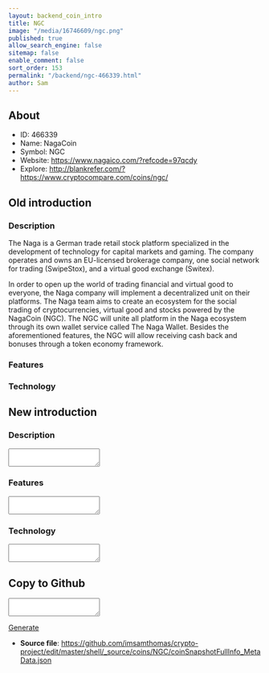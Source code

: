```yaml
---
layout: backend_coin_intro
title: NGC
image: "/media/16746609/ngc.png"
published: true
allow_search_engine: false
sitemap: false
enable_comment: false
sort_order: 153
permalink: "/backend/ngc-466339.html"
author: Sam
---
```


## About

- ID: 466339
- Name: NagaCoin
- Symbol: NGC
- Website: https://www.nagaico.com/?refcode=97qcdy
- Explore: http://blankrefer.com/?https://www.cryptocompare.com/coins/ngc/


## Old introduction

### Description

<p>The Naga is a German trade retail stock platform specialized in the development of technology for capital markets and gaming. The company operates and owns an EU-licensed brokerage company, one social network for trading (SwipeStox), and a virtual good exchange (Switex).</p><p>In order to open up the world of trading financial and virtual good to everyone, the Naga company will implement a decentralized unit on their platforms. The Naga team aims to create an ecosystem for the social trading of cryptocurrencies, virtual good and stocks powered by the NagaCoin (NGC). The NGC will unite all platform in the Naga ecosystem through its own wallet service called The Naga Wallet. Besides the aforementioned features, the NGC will allow receiving cash back and bonuses through a token economy framework. </p>

### Features


### Technology




## New introduction


### Description
<textarea id="meta_description" name="description"></textarea>

### Features
<textarea id="meta_features" name="features"></textarea>

### Technology
<textarea id="meta_technology" name="technology"></textarea>


## Copy to Github

<textarea id="coinsnapshotfullinfo_metadata"></textarea>

<a href="#gen" onclick="generateMetaDatJson()">Generate</a>

- **Source file**: <a href="https://github.com/imsamthomas/crypto-project/edit/master/shell/_source/coins/NGC/coinSnapshotFullInfo_MetaData.json">https://github.com/imsamthomas/crypto-project/edit/master/shell/_source/coins/NGC/coinSnapshotFullInfo_MetaData.json</a>

